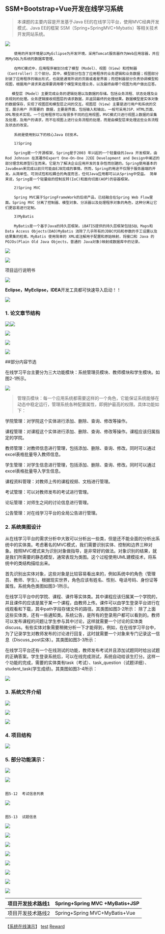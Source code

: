 ## SSM+Bootstrap+Vue开发在线学习系统

> 本课题的主要内容是开发基于Java EE的在线学习平台，使用MVC经典开发模式、Java EE的框架     SSM（Spring+SpringMVC+Mybatis）等相关技术开发网站系统。

![](https://img-blog.csdnimg.cn/2019040515365773.png)

        使用的开发环境是以MyEclipse为开发环境，采用Tomcat服务器作为Web应用容器，并应用MySQL为系统的数据库管理。
    
        在MVC模式中，应用程序被划分成了模型（Model）、视图（View）和控制器（Controller）三个部分。其中，模型部分包含了应用程序的业务逻辑和业务数据；视图部分封装了应用程序的输出形式，也就是通常所说的页面或者是界面；而控制器部分负责协调模型和视图，根据用户请求来选择要调用哪个模型来处理业务，以及最终由哪个视图为用户做出应答。
    
       模型层（Model）主要完成业务的逻辑处理以及数据的存储。包括业务流程、状态处理及业务规则的处理。业务逻辑接收视图层的请求数据，并返回最终的处理结果。数据模型是实体对象的数据保存，实现了视图层和模型层之间的交互。视图层（View）主要是进行用户和系统的交互，展示用户 所需要的 数据，主要是界面，包括输入和输出。一般可采用JSP、HTML页面、XML等技术实现。一个应用程序可以有很多不同的应用视图，MVC模式只进行视图上数据的采集及处理，及用户的请求，而不在视图上进行业务流程的处理，而是由模型层来处理这些业务流程及状态的改变。
    
        系统是使用到以下的核心Java EE技术。
    
        1)Spring
    
        Spring是一个开源框架，Spring是于2003 年兴起的一个轻量级的Java 开发框架，由Rod Johnson 在其著作Expert One-On-One J2EE Development and Design中阐述的部分理念和原型衍生而来。它是为了解决企业应用开发的复杂性而创建的。Spring使用基本的JavaBean来完成以前只可能由EJB完成的事情。然而，Spring的用途不仅限于服务器端的开发。从简单性、可测试性和松耦合的角度而言，任何Java应用都可以从Spring中受益。 简单来说，Spring是一个轻量级的控制反转(IoC)和面向切面(AOP)的容器框架。
    
        2)Spring MVC
    
        Spring MVC属于SpringFrameWork的后续产品，已经融合在Spring Web Flow里面。Spring MVC 分离了控制器、模型对象、分派器以及处理程序对象的角色，这种分离让它们更容易进行定制。
    
        3)MyBatis
    
        MyBatis是一个基于Java的持久层框架。iBATIS提供的持久层框架包括SQL Maps和Data Access Objects(DAO)MyBatis 消除了几乎所有的JDBC代码和参数的手工设置以及结果集的检索。MyBatis 使用简单的 XML或注解用于配置和原始映射，将接口和 Java 的POJOs(Plain Old Java Objects，普通的 Java对象)映射成数据库中的记录。

![](https://img-blog.csdnimg.cn/20190407204026158.png)

![](https://img-blog.csdnimg.cn/20190423160259425.png)

 

项目运行说明书

![](https://img-blog.csdnimg.cn/20190410125549146.png?x-oss-process=image/watermark,type_ZmFuZ3poZW5naGVpdGk,shadow_10,text_aHR0cHM6Ly9ibG9nLmNzZG4ubmV0L2dhbnF1YW56aG9uZw==,size_16,color_FFFFFF,t_70)

**Eclipse，MyEclipse，IDEA**开发工具都可快速导入启动！！ 

![](https://img-blog.csdnimg.cn/20191121142140293.png)

### 1. 论文章节结构

![](https://img-blog.csdnimg.cn/20190410124634868.png?x-oss-process=image/watermark,type_ZmFuZ3poZW5naGVpdGk,shadow_10,text_aHR0cHM6Ly9ibG9nLmNzZG4ubmV0L2dhbnF1YW56aG9uZw==,size_16,color_FFFFFF,t_70)![](https://img-blog.csdnimg.cn/20190410124650581.png?x-oss-process=image/watermark,type_ZmFuZ3poZW5naGVpdGk,shadow_10,text_aHR0cHM6Ly9ibG9nLmNzZG4ubmV0L2dhbnF1YW56aG9uZw==,size_16,color_FFFFFF,t_70)

![](https://imgconvert.csdnimg.cn/aHR0cHM6Ly91cGxvYWQtaW1hZ2VzLmppYW5zaHUuaW8vdXBsb2FkX2ltYWdlcy84OTI4NjQ3LTM4ZWFjZjkyZjA3ZTcwM2UucG5nP2ltYWdlTW9ncjIvYXV0by1vcmllbnQvc3RyaXAlN0NpbWFnZVZpZXcyLzIvdy8xMjQw?x-oss-process=image/format,png)

![](https://img-blog.csdnimg.cn/20190828170049680.png?x-oss-process=image/watermark,type_ZmFuZ3poZW5naGVpdGk,shadow_10,text_aHR0cHM6Ly9ibG9nLmNzZG4ubmV0L2dhbnF1YW56aG9uZw==,size_16,color_FFFFFF,t_70)

![](https://img-blog.csdnimg.cn/20190828170227715.png?x-oss-process=image/watermark,type_ZmFuZ3poZW5naGVpdGk,shadow_10,text_aHR0cHM6Ly9ibG9nLmNzZG4ubmV0L2dhbnF1YW56aG9uZw==,size_16,color_FFFFFF,t_70)

##部分内容节选

在线学习平台主要分为三大功能模块：系统管理员模块、教师模块和学生模块。如图2-1所示。

![](https://img-blog.csdnimg.cn/20190430121553602.png?x-oss-process=image/watermark,type_ZmFuZ3poZW5naGVpdGk,shadow_10,text_aHR0cHM6Ly9ibG9nLmNzZG4ubmV0L2dhbnF1YW56aG9uZw==,size_16,color_FFFFFF,t_70)

> 管理员模块：每一个应用系统都需要这样的一个角色，它能保证系统能够在动态中稳定运行，管理系统各种配置属性，即拥护最高的权限。具体功能如下：

学院管理：对学院这个实体进行添加、删除、查询、修改等操作。

课程管理：对课程这个实体进行添加、删除、查询、修改等操作。课程应该归属指定的学院。

教师管理：对教师信息进行管理，包括添加、删除、查询、修改。同时可以通过excel表格批量导入教师信息。

学生管理：对学生信息进行管理，包括添加、删除、查询、修改。同时可以通过excel表格批量导入学生信息。

课程资料管理：对教师上传的课程视频、文档进行管理。

考试管理：可以对教师发布的考试进行管理。

论坛管理：对师生之间的讨论信息进行管理。

公告管理：对在线学习平台的全局公告进行管理。 

### 2. 系统类图设计

从在线学习平台的需求分析中大致可以分析出一些类，但是还不能全面的分析出系统中的实体类。考虑著名的MVC模式，我们需要识别实体、控制和边界三种对象。按照MVC模式来为识别对象做指导，是非常好的做法。对象识别的结果，就是我们所需要的静态模型，通常表现为类图。这个过程使用UML建模技术，将系统中的类结构描绘出来。

首先识别出实体对象，这些对象是比较容易看出来的，例如系统中的角色（管理员、教师、学生）。根据现实世界，角色应该有姓名、性别、电话号码、身份证等属性。系统角色类图如图3-1所示。                                                                         

在线学习平台中的学院、课程、课件等实体类。其中课程应该归属某一个学院的，并且课件的应该是属于某一个课程，由教师上传。课件可以由学生登录平台进行在线观看和下载，其中path字段存储文件的路径。其类图如图3-2所示：                                     除了上面这些实体类，还有一些通知类。系统公告，是所有的登录用户都可以看到的。教师可以发布课程的问题让学生参与其中讨论，这样就需要一个讨论的实体类discuss。有些实体对象需要稍微分析一下才能得到，例如，在在线学习平台中，为了记录学生对教师发布的讨论进行回复，这时就需要一个对象来专门记录这一信息（Discuss_post实体）。其类图如图3-3所示：
    
在线学习平台还有一个在线测试的功能，教师发布考试并且添加试题同时给出试题的正确答案。学生登录系统后，可以在线完成测试，系统自动给该生打分。这样一个功能的完成，需要的实体类有task（考试）、task_question（试题详细）、student_task(学生成绩)。其类图如图3-4所示：

![](https://img-blog.csdnimg.cn/20190410133310347.png?x-oss-process=image/watermark,type_ZmFuZ3poZW5naGVpdGk,shadow_10,text_aHR0cHM6Ly9ibG9nLmNzZG4ubmV0L2dhbnF1YW56aG9uZw==,size_16,color_FFFFFF,t_70)

### 3. 系统文件介绍

![](https://img-blog.csdnimg.cn/20190425114923753.png?x-oss-process=image/watermark,type_ZmFuZ3poZW5naGVpdGk,shadow_10,text_aHR0cHM6Ly9ibG9nLmNzZG4ubmV0L2dhbnF1YW56aG9uZw==,size_16,color_FFFFFF,t_70)

![](https://img-blog.csdnimg.cn/20190425114749398.png?x-oss-process=image/watermark,type_ZmFuZ3poZW5naGVpdGk,shadow_10,text_aHR0cHM6Ly9ibG9nLmNzZG4ubmV0L2dhbnF1YW56aG9uZw==,size_16,color_FFFFFF,t_70)

![](https://img-blog.csdnimg.cn/20190413192525411.png?x-oss-process=image/watermark,type_ZmFuZ3poZW5naGVpdGk,shadow_10,text_aHR0cHM6Ly9ibG9nLmNzZG4ubmV0L2dhbnF1YW56aG9uZw==,size_16,color_FFFFFF,t_70)

 

 

### 4. 项目结构

![](https://img-blog.csdnimg.cn/20190414172244284.png?x-oss-process=image/watermark,type_ZmFuZ3poZW5naGVpdGk,shadow_10,text_aHR0cHM6Ly9ibG9nLmNzZG4ubmV0L2dhbnF1YW56aG9uZw==,size_16,color_FFFFFF,t_70)

###  5. 部分功能演示：

![](https://img-blog.csdnimg.cn/20190414171705165.png?x-oss-process=image/watermark,type_ZmFuZ3poZW5naGVpdGk,shadow_10,text_aHR0cHM6Ly9ibG9nLmNzZG4ubmV0L2dhbnF1YW56aG9uZw==,size_16,color_FFFFFF,t_70)

![](https://img-blog.csdnimg.cn/20190410124424880.png?x-oss-process=image/watermark,type_ZmFuZ3poZW5naGVpdGk,shadow_10,text_aHR0cHM6Ly9ibG9nLmNzZG4ubmV0L2dhbnF1YW56aG9uZw==,size_16,color_FFFFFF,t_70)

                                                                                     图5-12  考试信息列表

![](https://img-blog.csdnimg.cn/20190410124424903.png?x-oss-process=image/watermark,type_ZmFuZ3poZW5naGVpdGk,shadow_10,text_aHR0cHM6Ly9ibG9nLmNzZG4ubmV0L2dhbnF1YW56aG9uZw==,size_16,color_FFFFFF,t_70)

                                                                                       图5-13  试题信息

![](https://img-blog.csdnimg.cn/20190414171820764.png?x-oss-process=image/watermark,type_ZmFuZ3poZW5naGVpdGk,shadow_10,text_aHR0cHM6Ly9ibG9nLmNzZG4ubmV0L2dhbnF1YW56aG9uZw==,size_16,color_FFFFFF,t_70)

![](https://img-blog.csdnimg.cn/20190424111040735.png?x-oss-process=image/watermark,type_ZmFuZ3poZW5naGVpdGk,shadow_10,text_aHR0cHM6Ly9ibG9nLmNzZG4ubmV0L2dhbnF1YW56aG9uZw==,size_16,color_FFFFFF,t_70)

![](https://img-blog.csdnimg.cn/20190424222502945.png?x-oss-process=image/watermark,type_ZmFuZ3poZW5naGVpdGk,shadow_10,text_aHR0cHM6Ly9ibG9nLmNzZG4ubmV0L2dhbnF1YW56aG9uZw==,size_16,color_FFFFFF,t_70)

![](https://img-blog.csdnimg.cn/2019042316051256.png?x-oss-process=image/watermark,type_ZmFuZ3poZW5naGVpdGk,shadow_10,text_aHR0cHM6Ly9ibG9nLmNzZG4ubmV0L2dhbnF1YW56aG9uZw==,size_16,color_FFFFFF,t_70)

![](https://img-blog.csdnimg.cn/20190410131144859.png?x-oss-process=image/watermark,type_ZmFuZ3poZW5naGVpdGk,shadow_10,text_aHR0cHM6Ly9ibG9nLmNzZG4ubmV0L2dhbnF1YW56aG9uZw==,size_16,color_FFFFFF,t_70)

![](https://img-blog.csdnimg.cn/20190423160649931.png?x-oss-process=image/watermark,type_ZmFuZ3poZW5naGVpdGk,shadow_10,text_aHR0cHM6Ly9ibG9nLmNzZG4ubmV0L2dhbnF1YW56aG9uZw==,size_16,color_FFFFFF,t_70)

![](https://img-blog.csdnimg.cn/20190423161024283.png?x-oss-process=image/watermark,type_ZmFuZ3poZW5naGVpdGk,shadow_10,text_aHR0cHM6Ly9ibG9nLmNzZG4ubmV0L2dhbnF1YW56aG9uZw==,size_16,color_FFFFFF,t_70)

![](https://img-blog.csdnimg.cn/2019040516181414.png?x-oss-process=image/watermark,type_ZmFuZ3poZW5naGVpdGk,shadow_10,text_aHR0cHM6Ly9ibG9nLmNzZG4ubmV0L2dhbnF1YW56aG9uZw==,size_16,color_FFFFFF,t_70)

| 项目开发技术路线1 | Spring+Spring MVC +MyBatis+JSP |
| ----------------- | ------------------------------ |
| 项目开发技术路线2 | Spring+Spring MVC+MyBatis+Vue  |

【[系统在线演示](http://ganquanzhong.top/learn)】 [test](http://ganquanzhong.top/index/test/)   [ Reward](http://ganquanzhong.top/index/Reward.html)

